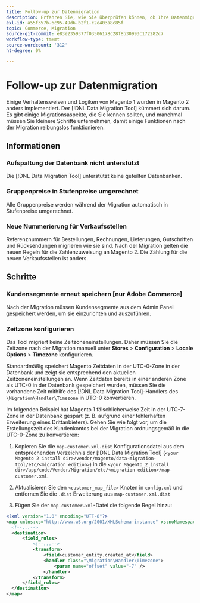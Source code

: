 ```yaml
---
title: Follow-up zur Datenmigration
description: Erfahren Sie, wie Sie überprüfen können, ob Ihre Datenmigration von Magento 1 auf Magento 2 erfolgreich war und ob alle Funktionen erwartungsgemäß funktionieren.
exl-id: a55f357b-6c95-49d6-b2f1-c2e403a8c85f
topic: Commerce, Migration
source-git-commit: e83e2359377f03506178c28f8b30993c172282c7
workflow-type: tm+mt
source-wordcount: '312'
ht-degree: 0%

---
```


# Follow-up zur Datenmigration

Einige Verhaltensweisen und Logiken von Magento 1 wurden in Magento 2 anders implementiert. Der [!DNL Data Migration Tool] kümmert sich darum. Es gibt einige Migrationsaspekte, die Sie kennen sollten, und manchmal müssen Sie kleinere Schritte unternehmen, damit einige Funktionen nach der Migration reibungslos funktionieren.

## Informationen

### Aufspaltung der Datenbank nicht unterstützt

Die [!DNL Data Migration Tool] unterstützt keine geteilten Datenbanken.

### Gruppenpreise in Stufenpreise umgerechnet

Alle Gruppenpreise werden während der Migration automatisch in Stufenpreise umgerechnet.

### Neue Nummerierung für Verkaufsstellen

Referenznummern für Bestellungen, Rechnungen, Lieferungen, Gutschriften und Rücksendungen migrieren wie sie sind. Nach der Migration gelten die neuen Regeln für die Zahlenzuweisung an Magento 2. Die Zählung für die neuen Verkaufsstellen ist anders.

## Schritte

### Kundensegmente erneut speichern [nur Adobe Commerce]

Nach der Migration müssen Kundensegmente aus dem Admin Panel gespeichert werden, um sie einzurichten und auszuführen.

### Zeitzone konfigurieren

Das Tool migriert keine Zeitzoneneinstellungen. Daher müssen Sie die Zeitzone nach der Migration manuell unter **Stores** > **Configuration** > **Locale Options** > **Timezone** konfigurieren.

Standardmäßig speichert Magento Zeitdaten in der UTC-0-Zone in der Datenbank und zeigt sie entsprechend den aktuellen Zeitzoneneinstellungen an. Wenn Zeitdaten bereits in einer anderen Zone als UTC-0 in der Datenbank gespeichert wurden, müssen Sie die vorhandene Zeit mithilfe des [!DNL Data Migration Tool]-Handlers des `\Migration\Handler\Timezone` in UTC-0 konvertieren.

Im folgenden Beispiel hat Magento 1 fälschlicherweise Zeit in der UTC-7-Zone in der Datenbank gespart (z. B. aufgrund einer fehlerhaften Erweiterung eines Drittanbieters). Gehen Sie wie folgt vor, um die Erstellungszeit des Kundenkontos bei der Migration ordnungsgemäß in die UTC-0-Zone zu konvertieren:

1. Kopieren Sie die `map-customer.xml.dist` Konfigurationsdatei aus dem entsprechenden Verzeichnis der [!DNL Data Migration Tool] (`<your Magento 2 install dir>/vendor/magento/data-migration-tool/etc/<migration edition>`) in die `<your Magento 2 install dir>/app/code/Vendor/Migration/etc/<migration edition>/map-customer.xml`.

1. Aktualisieren Sie den `<customer_map_file>` Knoten in `config.xml` und entfernen Sie die `.dist` Erweiterung aus `map-customer.xml.dist`

1. Fügen Sie der `map-customer.xml`-Datei die folgende Regel hinzu:

```xml
<?xml version="1.0" encoding="UTF-8"?>
<map xmlns:xs="http://www.w3.org/2001/XMLSchema-instance" xs:noNamespaceSchemaLocation="../map.xsd">
  <!--...-->
  <destination>
      <field_rules>
          <!--...-->
          <transform>
              <field>customer_entity.created_at</field>
              <handler class="\Migration\Handler\Timezone">
                  <param name="offset" value="-7" />
              </handler>
          </transform>
      </field_rules>
  </destination>
</map>
```
